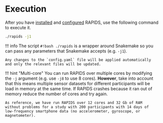 # Execution

After you have [installed](/setup/installation) and [configured](/setup/configuration) RAPIDS, use the following command to execute it.

```bash
./rapids -j1
```

!!! info
    The script `#!bash ./rapids` is a wrapper around Snakemake so you can pass any parameters that Snakemake accepts (e.g. `-j1`). 
    
    Any changes to the `config.yaml` file will be applied automatically and only the relevant files will be updated.

!!! hint "Multi-core"
    You can run RAPIDS over multiple cores by modifying the `-j` argument (e.g. use `-j8` to use 8 cores). **However**, take into account that this means multiple sensor datasets for different participants will be load in memory at the same time. If RAPIDS crashes because it ran out of memory reduce the number of cores and try again.

    As reference, we have run RAPIDS over 12 cores and 32 Gb of RAM without problems for a study with 200 participants with 14 days of low-frequency smartphone data (no accelerometer, gyroscope, or magnetometer).